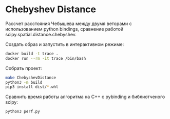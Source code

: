 # Chebyshev Distance
Рассчет расстояния Чебышева между двумя веторами с использованием python bindings, сравнение работой scipy.spatial.distance.chebyshev.

Создать образ и запустить в интерактивном режиме:
```bash
docker build -t trace .
docker run --rm -it trace /bin/bash
```

Собрать проект:
```bash
make ChebyshevDistance
python3 -m build
pip3 install dist/*.whl
```

Сравнить время работы алгоритма на C++ с pybinding и библиотченого scipy:
```bash
python3 perf.py
```


